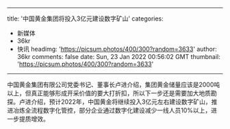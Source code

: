 
---
title: '中国黄金集团将投入3亿元建设数字矿山'
categories: 
 - 新媒体
 - 36kr
 - 快讯
headimg: 'https://picsum.photos/400/300?random=3633'
author: 36kr
comments: false
date: Sun, 23 Jan 2022 00:56:02 GMT
thumbnail: 'https://picsum.photos/400/300?random=3633'
---

<div>   
中国黄金集团有限公司党委书记、董事长卢进介绍，集团黄金储量应该是2000吨以上，但真正能够形成开采价值的要大打折扣，所以下一步还是需要加大地质勘探。卢进介绍，预计2022年，中国黄金将继续投入3亿元左右建设数字矿山，推进冶炼全流程数字化管控，部分企业通过数字化建设减少一线人员10%以上，进一步提质增效。  
</div>
            